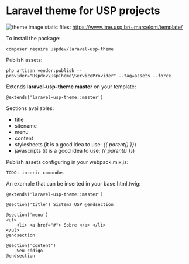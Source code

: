 # Laravel theme for USP projects

![theme image](https://raw.githubusercontent.com/uspdev/laravel-usp-theme/master/docs/example.png)
static files: https://www.ime.usp.br/~marcelom/template/

To install the package:

    composer require uspdev/laravel-usp-theme

Publish assets:

    php artisan vendor:publish --provider="Uspdev\UspTheme\ServiceProvider" --tag=assets --force

Extends **laravel-usp-theme master** on your template:

    @extends('laravel-usp-theme::master')

Sections availables:

 - title
 - sitename
 - menu
 - content
 - stylesheets (it is a good idea to use: *{{ parent() }}*)
 - javascripts (it is a good idea to use: *{{ parent() }}*)

Publish assets configuring in your webpack.mix.js:

    TODO: inserir comandos

An example that can be inserted in your base.html.twig:

    @extends('laravel-usp-theme::master')

    @section('title') Sistema USP @endsection

    @section('menu')
    <ul>
        <li> <a href="#"> Sobre </a> </li>
    </ul>
    @endsection

    @section('content')
        Seu código
    @endsection

